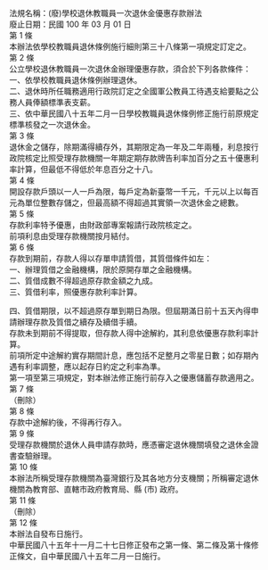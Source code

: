 法規名稱：(廢)學校退休教職員一次退休金優惠存款辦法  
廢止日期：民國 100 年 03 月 01 日  
第 1 條  
本辦法依學校教職員退休條例施行細則第三十八條第一項規定訂定之。  
第 2 條  
公立學校退休教職員一次退休金辦理優惠存款，須合於下列各款條件：  
一、依學校教職員退休條例辦理退休。  
二、退休時所任職務適用行政院訂定之全國軍公教員工待遇支給要點之公  
務人員俸額標準表支薪。  
三、依中華民國八十五年二月一日學校教職員退休條例修正施行前原規定  
標準核發之一次退休金。  
第 3 條  
退休金之儲存，除期滿得續存外，其期限定為一年及二年兩種，利息按行  
政院核定比照受理存款機關一年期定期存款牌告利率加百分之五十優惠利  
率計算，但最低不得低於年息百分之十八。  
第 4 條  
開設存款戶頭以一人一戶為限，每戶定為新臺幣一千元，千元以上以每百  
元為單位整數存儲之，但最高額不得超過其實領一次退休金之總數。  
第 5 條  
存款利率特予優惠，由財政部專案報請行政院核定之。  
前項利息由受理存款機關按月結付。  
第 6 條  
存款到期前，存款人得以存單申請質借，其質借條件如左：  
一、辦理質借之金融機構，限於原開存單之金融機構。  
二、質借成數不得超過原存款金額之九成。  
三、質借利率，照優惠存款利率計算。  


四、質借期限，以不超過原存單到期日為限。但屆期滿日前十五天內得申  
請辦理存款及質借之續存及續借手續。  
存款未到期前不得提取，但存款人得中途解約，其利息依優惠存款利率計  
算。  
前項所定中途解約實存期間計息，應包括不足整月之零星日數；如存期內  
遇有利率調整，應以起存日約定之利率為準。  
第一項至第三項規定，對本辦法修正施行前存入之優惠儲蓄存款適用之。  
第 7 條  
（刪除）  
第 8 條  
存款中途解約後，不得再行存入。  
第 9 條  
受理存款機關於退休人員申請存款時，應憑審定退休機關填發之退休金證  
書查驗辦理。  
第 10 條  
本辦法所稱受理存款機關為臺灣銀行及其各地方分支機關；所稱審定退休  
機關為教育部、直轄市政府教育局、縣 (市) 政府。  
第 11 條  
（刪除）  
第 12 條  
本辦法自發布日施行。  
中華民國八十五年十一月二十七日修正發布之第一條、第二條及第十條修  
正條文，自中華民國八十五年二月一日施行。  


